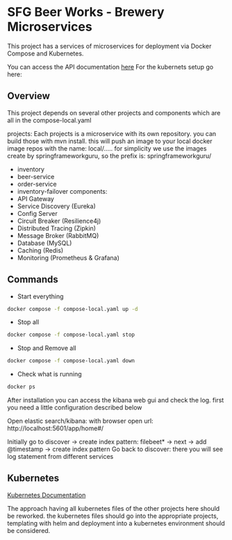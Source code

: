 # SFG Beer Works - Brewery Microservices

This project has a services of microservices for deployment via Docker Compose and Kubernetes.

You can access the API documentation [here](https://sfg-beer-works.github.io/brewery-api/#tag/Beer-Service)
For the kubernets setup go here: 

## Overview

This project depends on several other projects and components which are all in the compose-local.yaml

projects:
Each projects is a microservice with its own repository. you can build those with mvn install. this will push
an image to your local docker image repos with the name: local/.....
for simplicity we use the images create by springframeworkguru, so the prefix is: springframeworkguru/

- inventory
- beer-service
- order-service
- inventory-failover
components:
- API Gateway
- Service Discovery (Eureka)
- Config Server
- Circuit Breaker (Resilience4j)
- Distributed Tracing (Zipkin)
- Message Broker (RabbitMQ)
- Database (MySQL)
- Caching (Redis)
- Monitoring (Prometheus & Grafana)

## Commands
- Start everything
```bash 
docker compose -f compose-local.yaml up -d
```

- Stop all
```bash 
docker compose -f compose-local.yaml stop
```

- Stop and Remove all
```bash 
docker compose -f compose-local.yaml down
```

- Check what is running
```bash 
docker ps
```

After installation you can access the kibana web gui and check the log. first you need a little configuration described below

Open elastic search/kibana:
with browser open url: http://localhost:5601/app/home#/

Initially go to discover -> create index pattern: filebeet* -> next -> add @timestamp -> create index pattern
Go back to discover: there you will see log statement from different services

## Kubernetes

[Kubernetes Documentation](k8s/KubeCommands.md)

The approach having all kubernetes files of the other projects here should be reworked. the kubernetes files should go into the
appropriate projects, templating with helm and deployment into a kubernetes environment should be considered.

